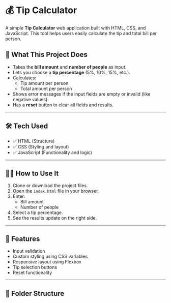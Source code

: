 # 💰 Tip Calculator

A simple **Tip Calculator** web application built with HTML, CSS, and JavaScript. This tool helps users easily calculate the tip and total bill per person.

## 🚀 What This Project Does

- Takes the **bill amount** and **number of people** as input.
- Lets you choose a **tip percentage** (5%, 10%, 15%, etc.).
- Calculates:
  - Tip amount per person
  - Total amount per person
- Shows error messages if the input fields are empty or invalid (like negative values).
- Has a **reset** button to clear all fields and results.

---

## 🛠️ Tech Used

- ✅ HTML (Structure)
- ✅ CSS (Styling and layout)
- ✅ JavaScript (Functionality and logic)
---

## 🧑‍💻 How to Use It

1. Clone or download the project files.
2. Open the `index.html` file in your browser.
3. Enter:
   - Bill amount
   - Number of people
4. Select a tip percentage.
5. See the results update on the right side.

---

## 🔁 Features

- Input validation
- Custom styling using CSS variables
- Responsive layout using Flexbox
- Tip selection buttons
- Reset functionality

---

## 📂 Folder Structure

